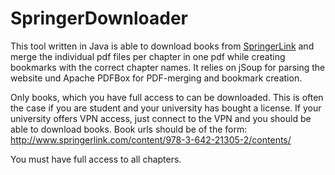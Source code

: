 SpringerDownloader
==================

This tool written in Java is able to download books from [SpringerLink](http://www.springerlink.com) and merge the individual pdf files per chapter in one pdf while creating bookmarks with the correct chapter names. It relies on jSoup for parsing the website und Apache PDFBox for PDF-merging and bookmark creation.

Only books, which you have full access to can be downloaded. This is often the case if you are student and your university has bought a license. If your university offers VPN access, just connect to the VPN and you should be able to download books. Book urls should be of the form:
http://www.springerlink.com/content/978-3-642-21305-2/contents/

You must have full access to all chapters.
